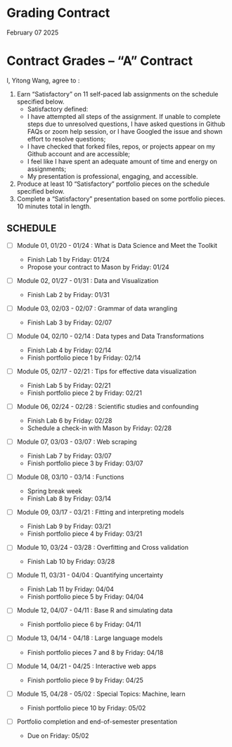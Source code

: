 Grading Contract
================
February 07 2025

<!-- This contract is adapted from Annie Somerville's contract https://github.com/anniehsom -->

# Contract Grades – “A” Contract

I, Yitong Wang, agree to :

1)  Earn “Satisfactory” on 11 self-paced lab assignments on the schedule
    specified below.
    - Satisfactory defined:
    - I have attempted all steps of the assignment. If unable to
      complete steps due to unresolved questions, I have asked questions
      in Github FAQs or zoom help session, or I have Googled the issue
      and shown effort to resolve questions;
    - I have checked that forked files, repos, or projects appear on my
      Github account and are accessible;
    - I feel like I have spent an adequate amount of time and energy on
      assignments;
    - My presentation is professional, engaging, and accessible.
2)  Produce at least 10 “Satisfactory” portfolio pieces on the schedule
    specified below.
3)  Complete a “Satisfactory” presentation based on some portfolio
    pieces. 10 minutes total in length.

## SCHEDULE

- [ ] Module 01, 01/20 - 01/24 : What is Data Science and Meet the
  Toolkit

  - Finish Lab 1 by Friday: 01/24
  - Propose your contract to Mason by Friday: 01/24

- [ ] Module 02, 01/27 - 01/31 : Data and Visualization

  - Finish Lab 2 by Friday: 01/31

- [ ] Module 03, 02/03 - 02/07 : Grammar of data wrangling

  - Finish Lab 3 by Friday: 02/07

- [ ] Module 04, 02/10 - 02/14 : Data types and Data Transformations

  - Finish Lab 4 by Friday: 02/14
  - Finish portfolio piece 1 by Friday: 02/14

- [ ] Module 05, 02/17 - 02/21 : Tips for effective data visualization

  - Finish Lab 5 by Friday: 02/21
  - Finish portfolio piece 2 by Friday: 02/21

- [ ] Module 06, 02/24 - 02/28 : Scientific studies and confounding

  - Finish Lab 6 by Friday: 02/28
  - Schedule a check-in with Mason by Friday: 02/28

- [ ] Module 07, 03/03 - 03/07 : Web scraping

  - Finish Lab 7 by Friday: 03/07
  - Finish portfolio piece 3 by Friday: 03/07

- [ ] Module 08, 03/10 - 03/14 : Functions

  - Spring break week
  - Finish Lab 8 by Friday: 03/14

- [ ] Module 09, 03/17 - 03/21 : Fitting and interpreting models

  - Finish Lab 9 by Friday: 03/21
  - Finish portfolio piece 4 by Friday: 03/21

- [ ] Module 10, 03/24 - 03/28 : Overfitting and Cross validation

  - Finish Lab 10 by Friday: 03/28

- [ ] Module 11, 03/31 - 04/04 : Quantifying uncertainty

  - Finish Lab 11 by Friday: 04/04
  - Finish portfolio piece 5 by Friday: 04/04

- [ ] Module 12, 04/07 - 04/11 : Base R and simulating data

  - Finish portfolio piece 6 by Friday: 04/11

- [ ] Module 13, 04/14 - 04/18 : Large language models

  - Finish portfolio pieces 7 and 8 by Friday: 04/18

- [ ] Module 14, 04/21 - 04/25 : Interactive web apps

  - Finish portfolio piece 9 by Friday: 04/25

- [ ] Module 15, 04/28 - 05/02 : Special Topics: Machine, learn

  - Finish portfolio piece 10 by Friday: 05/02

- [ ] Portfolio completion and end-of-semester presentation

  - Due on Friday: 05/02
